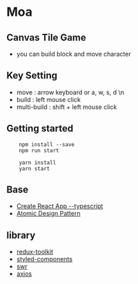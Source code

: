 # Moa

## Canvas Tile Game

-   you can build block and move character

## Key Setting

-   move : arrow keyboard or a, w, s, d \n
-   build : left mouse click
-   multi-build : shift + left mouse click

## Getting started

```
    npm install --save
    npm run start
```

```
    yarn install
    yarn start
```

## Base

-   [Create React App --typescript](https://github.com/facebook/create-react-app)
-   [Atomic Design Pattern](https://bradfrost.com/)

## library

-   [redux-toolkit](https://github.com/reduxjs/redux-toolkit)
-   [styled-components](https://github.com/styled-components/styled-components)
-   [swr](https://github.com/vercel/swr)
-   [axios](https://github.com/axios/axios)
